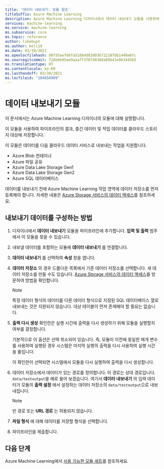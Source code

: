 ```yaml
---
title: '데이터 내보내기: 모듈 참조'
titleSuffix: Azure Machine Learning
description: Azure Machine Learning 디자이너에서 데이터 내보내기 모듈을 사용하여 Azure Machine Learning 외부에 결과 및 중간 데이터를 저장할 수 있습니다.
services: machine-learning
ms.service: machine-learning
ms.subservice: core
ms.topic: reference
author: likebupt
ms.author: keli19
ms.date: 03/19/2021
ms.openlocfilehash: 90755aef66fa51084d83d036722187b61449a6fc
ms.sourcegitcommit: f28ebb95ae9aaaff3f87d8388a09b41e0b3445b5
ms.translationtype: HT
ms.contentlocale: ko-KR
ms.lasthandoff: 03/30/2021
ms.locfileid: "104656909"
---
```

# <a name="export-data-module"></a>데이터 내보내기 모듈

이 문서에서는 Azure Machine Learning 디자이너의 모듈에 대해 설명합니다.

이 모듈을 사용하여 파이프라인의 결과, 중간 데이터 및 작업 데이터를 클라우드 스토리지 대상에 저장합니다. 

이 모듈은 데이터를 다음 클라우드 데이터 서비스로 내보내는 작업을 지원합니다.

- Azure Blob 컨테이너
- Azure 파일 공유
- Azure Data Lake Storage Gen1
- Azure Data Lake Storage Gen2
- Azure SQL 데이터베이스

데이터를 내보내기 전에 Azure Machine Learning 작업 영역에 데이터 저장소를 먼저 등록해야 합니다. 자세한 내용은 [Azure Storage 서비스의 데이터 액세스](../how-to-access-data.md)를 참조하세요.

## <a name="how-to-configure-export-data"></a>내보내기 데이터를 구성하는 방법

1. 디자이너에서 **데이터 내보내기** 모듈을 파이프라인에 추가합니다. **입력 및 출력** 범주에서 이 모듈을 찾을 수 있습니다.

1. 내보낼 데이터를 포함하는 모듈에 **데이터 내보내기** 를 연결합니다.

1. **데이터 내보내기** 를 선택하여 **속성** 창을 엽니다.

1. **데이터 저장소** 의 경우 드롭다운 목록에서 기존 데이터 저장소를 선택합니다. 새 데이터 저장소를 만들 수도 있습니다. [Azure Storage 서비스의 데이터 액세스](../how-to-access-data.md)를 방문하여 방법을 확인합니다.

    > [!NOTE]
    > 특정 데이터 형식의 데이터를 다른 데이터 형식으로 지정된 SQL 데이터베이스 열로 내보내는 것은 지원되지 않습니다. 대상 테이블이 먼저 존재해야 할 필요는 없습니다.

1. **출력 다시 생성** 확인란은 실행 시간에 출력을 다시 생성하기 위해 모듈을 실행할지 여부를 결정합니다. 

    기본적으로 이 옵션은 선택 취소되어 있습니다. 즉, 모듈이 이전에 동일한 매개 변수를 사용하여 실행된 경우 시스템은 마지막 실행의 출력을 다시 사용하여 실행 시간을 줄입니다. 

    이 확인란이 선택되면 시스템에서 모듈을 다시 실행하여 출력을 다시 생성합니다.

1. 데이터 저장소에서 데이터가 있는 경로를 정의합니다. 이 경로는 상대 경로입니다. `data/testoutput`을 예로 들어 보겠습니다. 여기서 **데이터 내보내기** 의 입력 데이터가 모듈의 **출력 설정** 에서 설정하는 데이터 저장소의 `data/testoutput`으로 내보내집니다.

    > [!NOTE]
    > 빈 경로 또는 **URL 경로** 는 허용되지 않습니다.


1. **파일 형식** 에 대해 데이터를 저장할 형식을 선택합니다.
 
1. 파이프라인을 제출합니다.

## <a name="next-steps"></a>다음 단계

Azure Machine Learning에서 [사용 가능한 모듈 세트](module-reference.md)를 참조하세요. 

